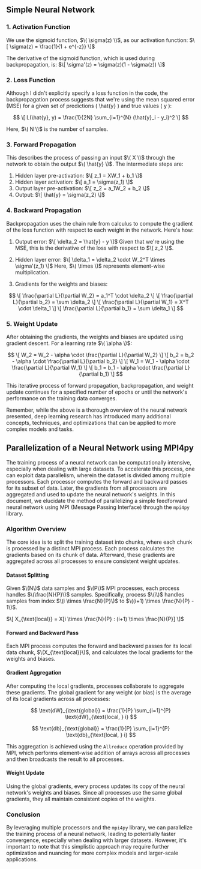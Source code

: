 ## Simple Neural Network

### 1. Activation Function
We use the sigmoid function, $\( \sigma(z) \)$, as our activation function:
$\[ \sigma(z) = \frac{1}{1 + e^{-z}} \]$

The derivative of the sigmoid function, which is used during backpropagation, is:
$\[ \sigma'(z) = \sigma(z)(1 - \sigma(z)) \]$

### 2. Loss Function
Although I didn't explicitly specify a loss function in the code, the backpropagation process suggests that we're using the mean squared error (MSE) for a given set of predictions \( \hat{y} \) and true values \( y \):

$$
\[ L(\hat{y}, y) = \frac{1}{2N} \sum_{i=1}^{N} (\hat{y}_i - y_i)^2 \]
$$

Here, $\( N \)$ is the number of samples.

### 3. Forward Propagation
This describes the process of passing an input $\( X \)$ through the network to obtain the output $\( \hat{y} \)$. The intermediate steps are:
1. Hidden layer pre-activation:
$\[ z_1 = XW_1 + b_1 \]$
2. Hidden layer activation:
$\[ a_1 = \sigma(z_1) \]$
3. Output layer pre-activation:
$\[ z_2 = a_1W_2 + b_2 \]$
4. Output:
$\[ \hat{y} = \sigma(z_2) \]$

### 4. Backward Propagation
Backpropagation uses the chain rule from calculus to compute the gradient of the loss function with respect to each weight in the network. Here's how:

1. Output error:
$\[ \delta_2 = \hat{y} - y \]$
Given that we're using the MSE, this is the derivative of the loss with respect to $\( z_2 \)$.

2. Hidden layer error:
$\[ \delta_1 = \delta_2 \cdot W_2^T \times \sigma'(z_1) \]$
Here, $\( \times \)$ represents element-wise multiplication.

3. Gradients for the weights and biases:

$$
\[ \frac{\partial L}{\partial W_2} = a_1^T \cdot \delta_2 \]
\[ \frac{\partial L}{\partial b_2} = \sum \delta_2 \]
\[ \frac{\partial L}{\partial W_1} = X^T \cdot \delta_1 \]
\[ \frac{\partial L}{\partial b_1} = \sum \delta_1 \]
$$

### 5. Weight Update
After obtaining the gradients, the weights and biases are updated using gradient descent. For a learning rate $\( \alpha \)$:

$$
\[ W_2 = W_2 - \alpha \cdot \frac{\partial L}{\partial W_2} \]
\[ b_2 = b_2 - \alpha \cdot \frac{\partial L}{\partial b_2} \]
\[ W_1 = W_1 - \alpha \cdot \frac{\partial L}{\partial W_1} \]
\[ b_1 = b_1 - \alpha \cdot \frac{\partial L}{\partial b_1} \]
$$

This iterative process of forward propagation, backpropagation, and weight update continues for a specified number of epochs or until the network's performance on the training data converges.

Remember, while the above is a thorough overview of the neural network presented, deep learning research has introduced many additional concepts, techniques, and optimizations that can be applied to more complex models and tasks.

## Parallelization of a Neural Network using MPI4py

The training process of a neural network can be computationally intensive, especially when dealing with large datasets. To accelerate this process, one can exploit data parallelism, wherein the dataset is divided among multiple processors. Each processor computes the forward and backward passes for its subset of data. Later, the gradients from all processors are aggregated and used to update the neural network's weights. In this document, we elucidate the method of parallelizing a simple feedforward neural network using MPI (Message Passing Interface) through the `mpi4py` library.

### Algorithm Overview

The core idea is to split the training dataset into chunks, where each chunk is processed by a distinct MPI process. Each process calculates the gradients based on its chunk of data. Afterward, these gradients are aggregated across all processes to ensure consistent weight updates.

#### Dataset Splitting

Given $\(N\)$ data samples and $\(P\)$ MPI processes, each process handles $\(\frac{N}{P}\)$ samples. Specifically, process $\(i\)$ handles samples from index $\(i \times \frac{N}{P}\)$ to $\((i+1) \times \frac{N}{P} - 1\)$.

$\[ X_{\text{local}} = X[i \times \frac{N}{P} : (i+1) \times \frac{N}{P}] \]$

#### Forward and Backward Pass

Each MPI process computes the forward and backward passes for its local data chunk, $\(X_{\text{local}}\)$, and calculates the local gradients for the weights and biases.

#### Gradient Aggregation

After computing the local gradients, processes collaborate to aggregate these gradients. The global gradient for any weight (or bias) is the average of its local gradients across all processes:


$$ \text{dW}_{\text{global}} = \frac{1}{P} \sum_{i=1}^{P} \text{dW}_{\text{local, } i} $$

$$ \text{db}_{\text{global}} = \frac{1}{P} \sum_{i=1}^{P} \text{db}_{\text{local, } i} $$


This aggregation is achieved using the `Allreduce` operation provided by MPI, which performs element-wise addition of arrays across all processes and then broadcasts the result to all processes.

#### Weight Update

Using the global gradients, every process updates its copy of the neural network's weights and biases. Since all processes use the same global gradients, they all maintain consistent copies of the weights.

### Conclusion

By leveraging multiple processors and the `mpi4py` library, we can parallelize the training process of a neural network, leading to potentially faster convergence, especially when dealing with larger datasets. However, it's important to note that this simplistic approach may require further optimization and nuancing for more complex models and larger-scale applications.
